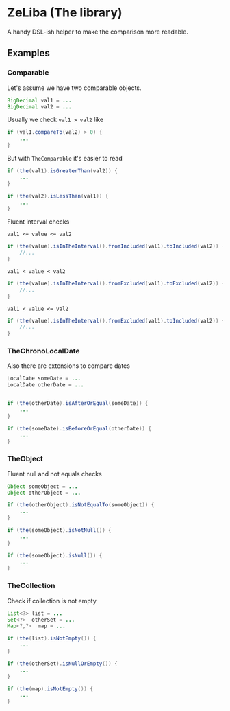 # ZeLiba (The library)

A handy DSL-ish helper to make the comparison more readable.

## Examples

### Comparable<T>

Let's assume we have two comparable objects.
```java
BigDecimal val1 = ...
BigDecimal val2 = ...
```

Usually we check `val1 > val2` like

```java
if (val1.compareTo(val2) > 0) {
    ...
}
```

But with `TheComparable` it's easier to read

```java
if (the(val1).isGreaterThan(val2)) {
    ...
}

if (the(val2).isLessThan(val1)) {
    ...
}
```


Fluent interval checks 

`val1 <= value <= val2`

```java
if (the(value).isInTheInterval().fromIncluded(val1).toIncluded(val2)) {
    //...
}
```

`val1 < value < val2`

```java
if (the(value).isInTheInterval().fromExcluded(val1).toExcluded(val2)) {
    //...
}
```


`val1 < value <= val2`

```java
if (the(value).isInTheInterval().fromExcluded(val1).toIncluded(val2)) {
    //...
}
```

### TheChronoLocalDate<T>

Also there are extensions to compare dates

```java
LocalDate someDate = ...
LocalDate otherDate = ...


if (the(otherDate).isAfterOrEqual(someDate)) {
    ...
}

if (the(someDate).isBeforeOrEqual(otherDate)) {
    ...
}
```

### TheObject

Fluent null and not equals checks

```java
Object someObject = ...
Object otherObject = ...

if (the(otherObject).isNotEqualTo(someObject)) {
    ...
}

if (the(someObject).isNotNull()) {
    ...
}

if (the(someObject).isNull()) {
    ...
}
```


### TheCollection

Check if collection is not empty

```java
List<?> list = ...
Set<?>  otherSet = ...
Map<?,?>  map = ...

if (the(list).isNotEmpty()) {
    ...
}

if (the(otherSet).isNullOrEmpty()) {
    ...
}

if (the(map).isNotEmpty()) {
    ...
}
```
